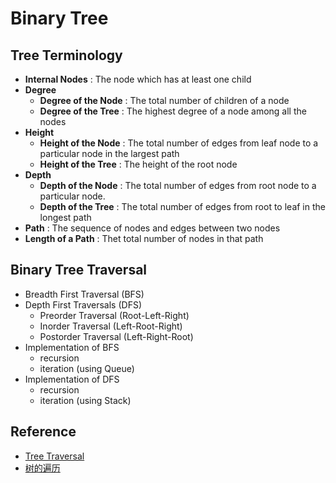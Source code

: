 # Binary Tree

## Tree Terminology
- **Internal Nodes** : The node which has at least one child
- **Degree** 
  - **Degree of the Node** : The total number of children of a node
  - **Degree of the Tree** : The highest degree of a node among all the nodes
- **Height** 
  - **Height of the Node** : The total number of edges from leaf node to a particular node in the largest path
  - **Height of the Tree** : The height of the root node
- **Depth**
  - **Depth of the Node** : The total number of edges from root node to a particular node.
  - **Depth of the Tree** : The total number of edges from root to leaf in the longest path
- **Path** : The sequence of nodes and edges between two nodes
- **Length of a Path** : Thet total number of nodes in that path
  

## Binary Tree Traversal 
- Breadth First Traversal (BFS)
- Depth First Traversals (DFS)
  - Preorder Traversal (Root-Left-Right)
  - Inorder Traversal (Left-Root-Right)
  - Postorder Traversal (Left-Right-Root)
- Implementation of BFS
  - recursion
  - iteration (using Queue)
- Implementation of DFS
  - recursion
  - iteration (using Stack)
  
  
 ## Reference
 - [Tree Traversal](https://www.geeksforgeeks.org/tree-traversals-inorder-preorder-and-postorder/)
 - [树的遍历](https://www.cnblogs.com/harrygogo/p/4599097.html)
